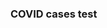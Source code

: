 ### COVID cases test
<div class="flourish-embed flourish-chart" data-src="visualisation/11109435"><script src="https://public.flourish.studio/resources/embed.js"></script></div>
